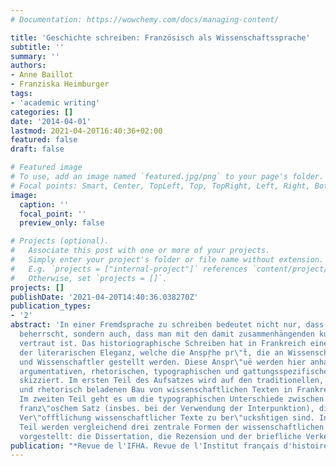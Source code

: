```yaml
---
# Documentation: https://wowchemy.com/docs/managing-content/

title: 'Geschichte schreiben: Französisch als Wissenschaftssprache'
subtitle: ''
summary: ''
authors:
- Anne Baillot
- Franziska Heimburger
tags:
- 'academic writing'
categories: []
date: '2014-04-01'
lastmod: 2021-04-20T16:40:36+02:00
featured: false
draft: false

# Featured image
# To use, add an image named `featured.jpg/png` to your page's folder.
# Focal points: Smart, Center, TopLeft, Top, TopRight, Left, Right, BottomLeft, Bottom, BottomRight.
image:
  caption: ''
  focal_point: ''
  preview_only: false

# Projects (optional).
#   Associate this post with one or more of your projects.
#   Simply enter your project's folder or file name without extension.
#   E.g. `projects = ["internal-project"]` references `content/project/deep-learning/index.md`.
#   Otherwise, set `projects = []`.
projects: []
publishDate: '2021-04-20T14:40:36.038270Z'
publication_types:
- '2'
abstract: 'In einer Fremdsprache zu schreiben bedeutet nicht nur, dass man diese Sprache
  beherrscht, sondern auch, dass man mit den damit zusammenhängenden kulturellen Codes
  vertraut ist. Das historiographische Schreiben hat in Frankreich eine lange Tradition
  der literarischen Eleganz, welche die Anspŗ̈he pr\"ẗ, die an Wissenschaftlerinnen
  und Wissenschaftler gestellt werden. Diese Anspr\"uë werden hier anhand von exemplarischen
  argumentativen, rhetorischen, typographischen und gattungsspezifischen Aspekten
  skizziert. Im ersten Teil des Aufsatzes wird auf den traditionellen, dreiteiligen
  und rhetorisch beladenen Bau von wissenschaftlichen Texten in Frankreich eingegangen.
  Im zweiten Teil geht es um die typographischen Unterschiede zwischen deutschem und
  franz\"osc̈hem Satz (insbes. bei der Verwendung der Interpunktion), die bei der
  Ver\"offẗlichung wissenschaftlicher Texte zu ber\"ucksḧtigen sind. In einem letzten
  Teil werden vergleichend drei zentrale Formen der wissenschaftlichen Textproduktion
  vorgestellt: die Dissertation, die Rezension und der briefliche Verkehr.'
publication: "*Revue de l'IFHA. Revue de l'Institut français d'histoire en Allemagne*"
---
```

